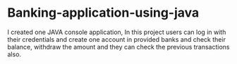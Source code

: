 # Banking-application-using-java

I created one JAVA console application, In this project users can log in with their credentials 
and create one account in provided banks and check their balance, withdraw the amount and they can check the previous transactions also.
